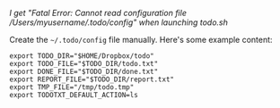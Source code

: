 *I get "Fatal Error: Cannot read configuration file /Users/myusername/.todo/config" when launching todo.sh*

Create the <code>~/.todo/config</code> file manually.  Here's some example content:
<pre><code>export TODO_DIR="$HOME/Dropbox/todo"
export TODO_FILE="$TODO_DIR/todo.txt"
export DONE_FILE="$TODO_DIR/done.txt"
export REPORT_FILE="$TODO_DIR/report.txt"
export TMP_FILE="/tmp/todo.tmp"
export TODOTXT_DEFAULT_ACTION=ls</code></pre>